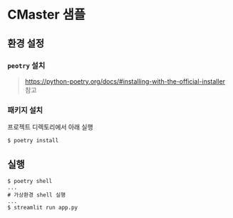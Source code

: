 # CMaster 샘플

## 환경 설정

### `peotry` 설치
> https://python-poetry.org/docs/#installing-with-the-official-installer 참고

### 패키지 설치
프로젝트 디렉토리에서 아래 실행
```shell
$ poetry install
```

## 실행
```shell
$ poetry shell
...
# 가상환경 shell 실행
...
$ streamlit run app.py
```